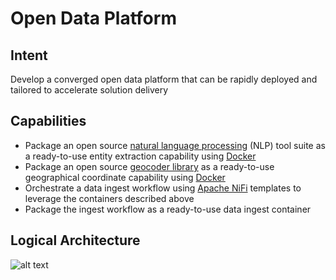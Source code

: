 # Open Data Platform
## Intent
Develop a converged open data platform that can be rapidly deployed and tailored to accelerate solution delivery

## Capabilities
* Package an open source [natural language processing](http://stanfordnlp.github.io/CoreNLP) (NLP) tool suite as a ready-to-use entity extraction capability using [Docker](https://www.docker.com/)
* Package an open source [geocoder library](https://github.com/foursquare/fsqio/tree/master/src/jvm/io/fsq/twofishes) as a ready-to-use geographical coordinate capability using [Docker](https://www.docker.com/)
* Orchestrate a data ingest workflow using [Apache NiFi](https://nifi.apache.org/) templates to leverage the containers described above
* Package the ingest workflow as a ready-to-use data ingest container

## Logical Architecture

![alt text](https://github.com/boozallen/opendataplatform/raw/master/docs/images/logical_arch.png "Logical Architecture")
